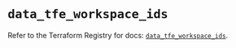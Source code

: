 # `data_tfe_workspace_ids`

Refer to the Terraform Registry for docs: [`data_tfe_workspace_ids`](https://registry.terraform.io/providers/hashicorp/tfe/0.64.0/docs/data-sources/workspace_ids).
